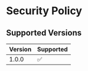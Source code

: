 # Security Policy

## Supported Versions




| Version | Supported          |
| ------- | ------------------ |
| 1.0.0   | :white_check_mark: |





